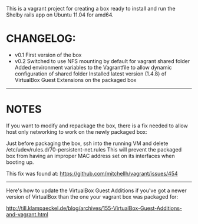 This is a vagrant project for creating a box ready to install and run the Shelby rails app on Ubuntu 11.04 for amd64.

# CHANGELOG:

* v0.1
    First version of the box
* v0.2
    Switched to use NFS mounting by default for vagrant shared folder
    Added environment variables to the Vagrantfile to allow dynamic configuration of shared folder
    Installed latest version (1.4.8) of VirtualBox Guest Extensions on the packaged box

---

# NOTES

If you want to modify and repackage the box, there is a fix needed to allow host only networking to work on the newly packaged box:

Just before packaging the box, ssh into the running VM and delete /etc/udev/rules.d/70-persistent-net.rules  This will prevent the packaged box from having an improper MAC address set on its interfaces when booting up.

This fix was found at: https://github.com/mitchellh/vagrant/issues/454

---

Here's how to update the VirtualBox Guest Additions if you've got a newer version of VirtualBox than the one your vagrant box was packaged for:

http://till.klampaeckel.de/blog/archives/155-VirtualBox-Guest-Additions-and-vagrant.html